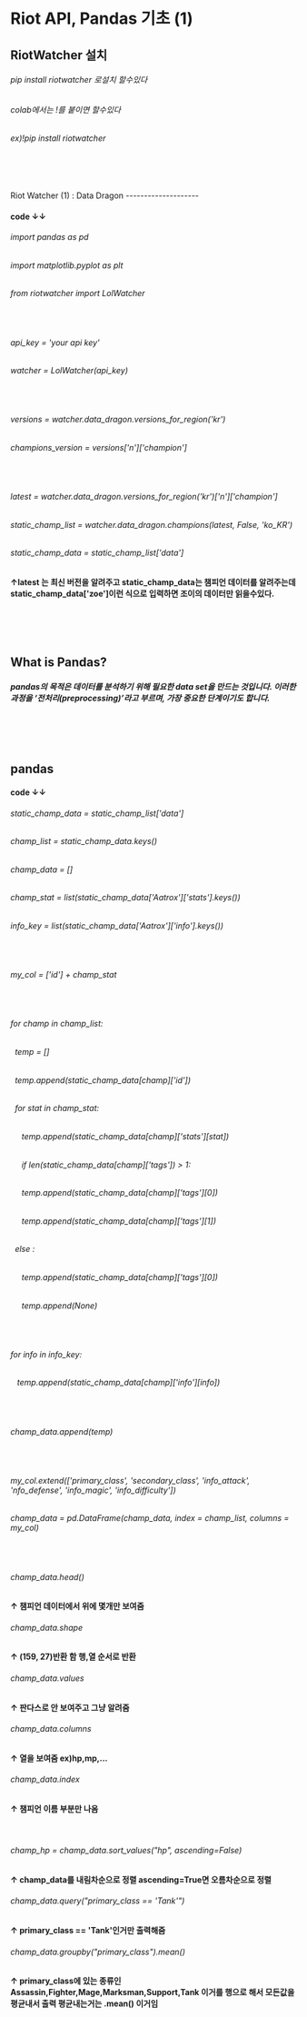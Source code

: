 Riot API, Pandas 기초 (1)
========================
RiotWatcher 설치
----------------
###### pip install riotwatcher 로설치 할수있다
###### colab에서는 !를 붙이면 할수있다
###### ex)!pip install riotwatcher
</br>
</br>
</br>
Riot Watcher (1) : Data Dragon
--------------------

#### code &downarrow;&downarrow;

###### import pandas as pd
###### import matplotlib.pyplot as plt
###### from riotwatcher import LolWatcher
</br>

###### api_key = 'your api key'
###### watcher = LolWatcher(api_key)

</br>

###### versions = watcher.data_dragon.versions_for_region('kr')
###### champions_version = versions['n']['champion']

</br>

###### latest = watcher.data_dragon.versions_for_region('kr')['n']['champion']
###### static_champ_list = watcher.data_dragon.champions(latest, False, 'ko_KR')
###### static_champ_data = static_champ_list['data']

#### &uparrow;latest 는 최신 버전을 알려주고 static_champ_data는 챔피언 데이터를 알려주는데 static_champ_data['zoe']이런 식으로 입력하면 조이의 데이터만 읽을수있다.
</br>
</br>
</br>

What is Pandas?
-----------
##### pandas의 목적은 데이터를 분석하기 위해 필요한 data set을 만드는 것입니다. 이러한 과정을 ‘전처리(preprocessing)’라고 부르며, 가장 중요한 단계이기도 합니다.
</br></br></br>

pandas
-------
#### code &downarrow;&downarrow;
###### static_champ_data = static_champ_list['data']
###### champ_list = static_champ_data.keys()
###### champ_data = []
###### champ_stat = list(static_champ_data['Aatrox']['stats'].keys())
###### info_key = list(static_champ_data['Aatrox']['info'].keys())
</br>

###### my_col = ['id'] + champ_stat
</br>

###### for champ in champ_list:
######   &nbsp;&nbsp;temp = []
######   &nbsp;&nbsp;temp.append(static_champ_data[champ]['id'])
######   &nbsp;&nbsp;for stat in champ_stat:
######   &nbsp;&nbsp;&nbsp;&nbsp;  temp.append(static_champ_data[champ]['stats'][stat])
######   &nbsp;&nbsp;&nbsp;&nbsp; if len(static_champ_data[champ]['tags']) > 1:
######   &nbsp;&nbsp;&nbsp;&nbsp;  temp.append(static_champ_data[champ]['tags'][0])
######   &nbsp;&nbsp;&nbsp;&nbsp;  temp.append(static_champ_data[champ]['tags'][1])
######   &nbsp;&nbsp;else :
######   &nbsp;&nbsp;&nbsp;&nbsp;  temp.append(static_champ_data[champ]['tags'][0])
######   &nbsp;&nbsp;&nbsp;&nbsp;  temp.append(None)
</br>

######   for info in info_key:
######   &nbsp;&nbsp;  temp.append(static_champ_data[champ]['info'][info])
</br>

######   champ_data.append(temp)

</br>

###### my_col.extend(['primary_class', 'secondary_class', 'info_attack', 'nfo_defense', 'info_magic', 'info_difficulty'])
###### champ_data = pd.DataFrame(champ_data, index = champ_list, columns = my_col)
</br>

###### champ_data.head()
#### &uparrow; 챔피언 데이터에서 위에 몇개만 보여줌
###### champ_data.shape
#### &uparrow; (159, 27)반환 함 행,열 순서로 반환
###### champ_data.values
#### &uparrow; 판다스로 안 보여주고 그냥 알려줌
###### champ_data.columns
#### &uparrow; 열을 보여줌 ex)hp,mp,...
###### champ_data.index
#### &uparrow; 챔피언 이름 부분만 나옴

</br>

###### champ_hp = champ_data.sort_values("hp", ascending=False)
#### &uparrow; champ_data를 내림차순으로 정렬 ascending=True면 오름차순으로 정렬
###### champ_data.query("primary_class == 'Tank'")
#### &uparrow; primary_class == 'Tank'인거만 출력해줌
###### champ_data.groupby("primary_class").mean()
#### &uparrow; primary_class에 있는 종류인 Assassin,Fighter,Mage,Marksman,Support,Tank 이거를 행으로 해서 모든값을 평균내서 출력 평균내는거는 .mean() 이거임
